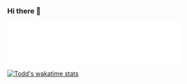 ### Hi there 👋

<img align="center" src="/metrics.plugin.topics.icons.svg" alt="Metrics" width="400">

[![Todd's wakatime stats](https://github-readme-stats.vercel.app/api/wakatime?username=ToddSandberg)](https://github.com/anuraghazra/github-readme-stats)
